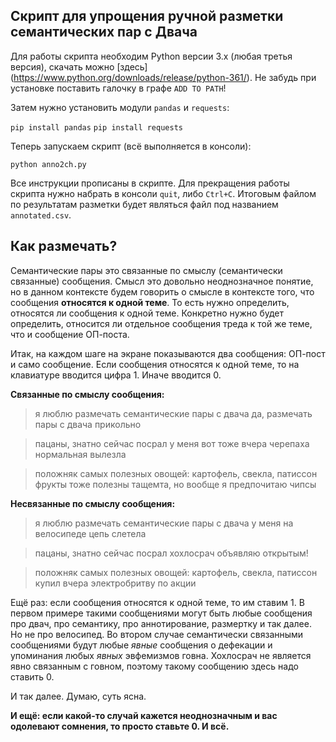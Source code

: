 ## Скрипт для упрощения ручной разметки семантических пар с Двача

Для работы скрипта необходим Python версии 3.x (любая третья версия), скачать можно [здесь] (https://www.python.org/downloads/release/python-361/). Не забудь при установке поставить галочку в графе `ADD TO PATH`!

Затем нужно установить модули `pandas` и `requests`:

`pip install pandas`
`pip install requests`

Теперь запускаем скрипт (всё выполняется в консоли):

`python anno2ch.py`

Все инструкции прописаны в скрипте. Для прекращения работы скрипта нужно набрать в консоли `quit`, либо `Ctrl+C`. Итоговым файлом по результатам разметки будет являться файл под названием `annotated.csv`.

## Как размечать?

Семантические пары это связанные по смыслу (семантически связанные) сообщения. Смысл это довольно неоднозначное понятие, но в данном контексте будем говорить о смысле в контексте того, что сообщения **относятся к одной теме**. То есть нужно определить, относятся ли сообщения к одной теме. Конкретно нужно будет определить, относится ли отдельное сообщения треда к той же теме, что и сообщение ОП-поста.

Итак, на каждом шаге на экране показываются два сообщения: ОП-пост и само сообщение. Если сообщения относятся к одной теме, то на клавиатуре вводится цифра 1. Иначе вводится 0.

**Связанные по смыслу сообщения:**

>я люблю размечать семантические пары с двача
>да, размечать пары с двача прикольно

>пацаны, знатно сейчас посрал
>у меня вот тоже вчера черепаха нормальная вылезла

>положняк самых полезных овощей: картофель, свекла, патиссон
>фрукты тоже полезны тащемта, но вообще я предпочитаю чипсы

**Несвязанные по смыслу сообщения:**

>я люблю размечать семантические пары с двача
>у меня на велосипеде цепь слетела

>пацаны, знатно сейчас посрал
>хохлосрач объявляю открытым!

>положняк самых полезных овощей: картофель, свекла, патиссон
>купил вчера электробритву по акции

Ещё раз: если сообщения относятся к одной теме, то им ставим 1. В первом примере такими сообщениями могут быть любые сообщения про двач, про семантику, про аннотирование, размертку и так далее. Но не про велосипед. Во втором случае семантически связанными сообщениями будут любые *явные* сообщения о дефекации и упоминания любых *явных* эвфемизмов говна. Хохлосрач не является явно связанным с говном, поэтому такому сообщению здесь надо ставить 0.

И так далее. Думаю, суть ясна.

**И ещё: если какой-то случай кажется неоднозначным и вас одолевают сомнения, то просто ставьте 0. И всё.**
